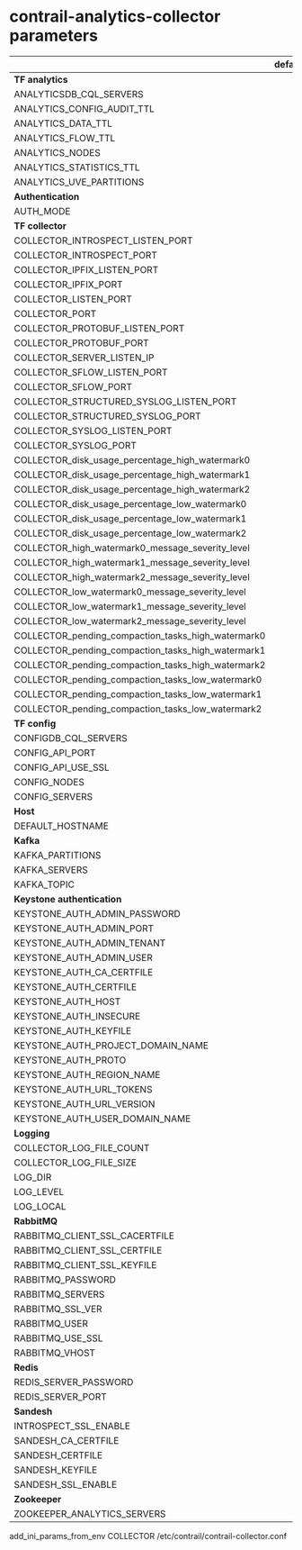 # contrail-analytics-collector parameters

| | default |
|---|---|
| **TF analytics** | |
| ANALYTICSDB_CQL_SERVERS | |
| ANALYTICS_CONFIG_AUDIT_TTL | |
| ANALYTICS_DATA_TTL | |
| ANALYTICS_FLOW_TTL | |
| ANALYTICS_NODES | |
| ANALYTICS_STATISTICS_TTL | |
| ANALYTICS_UVE_PARTITIONS | |
| **Authentication** | |
| AUTH_MODE | |
| **TF collector** | |
| COLLECTOR_INTROSPECT_LISTEN_PORT | |
| COLLECTOR_INTROSPECT_PORT | |
| COLLECTOR_IPFIX_LISTEN_PORT | |
| COLLECTOR_IPFIX_PORT | |
| COLLECTOR_LISTEN_PORT | |
| COLLECTOR_PORT | |
| COLLECTOR_PROTOBUF_LISTEN_PORT | |
| COLLECTOR_PROTOBUF_PORT | |
| COLLECTOR_SERVER_LISTEN_IP | |
| COLLECTOR_SFLOW_LISTEN_PORT | |
| COLLECTOR_SFLOW_PORT | |
| COLLECTOR_STRUCTURED_SYSLOG_LISTEN_PORT | |
| COLLECTOR_STRUCTURED_SYSLOG_PORT | |
| COLLECTOR_SYSLOG_LISTEN_PORT | |
| COLLECTOR_SYSLOG_PORT | |
| COLLECTOR_disk_usage_percentage_high_watermark0 | |
| COLLECTOR_disk_usage_percentage_high_watermark1 | |
| COLLECTOR_disk_usage_percentage_high_watermark2 | |
| COLLECTOR_disk_usage_percentage_low_watermark0 | |
| COLLECTOR_disk_usage_percentage_low_watermark1 | |
| COLLECTOR_disk_usage_percentage_low_watermark2 | |
| COLLECTOR_high_watermark0_message_severity_level | |
| COLLECTOR_high_watermark1_message_severity_level | |
| COLLECTOR_high_watermark2_message_severity_level | |
| COLLECTOR_low_watermark0_message_severity_level | |
| COLLECTOR_low_watermark1_message_severity_level | |
| COLLECTOR_low_watermark2_message_severity_level | |
| COLLECTOR_pending_compaction_tasks_high_watermark0 | |
| COLLECTOR_pending_compaction_tasks_high_watermark1 | |
| COLLECTOR_pending_compaction_tasks_high_watermark2 | |
| COLLECTOR_pending_compaction_tasks_low_watermark0 | |
| COLLECTOR_pending_compaction_tasks_low_watermark1 | |
| COLLECTOR_pending_compaction_tasks_low_watermark2 | |
| **TF config** | |
| CONFIGDB_CQL_SERVERS | |
| CONFIG_API_PORT | |
| CONFIG_API_USE_SSL | |
| CONFIG_NODES | |
| CONFIG_SERVERS | |
| **Host** | |
| DEFAULT_HOSTNAME | |
| **Kafka** | |
| KAFKA_PARTITIONS | |
| KAFKA_SERVERS | |
| KAFKA_TOPIC | |
| **Keystone authentication** | |
| KEYSTONE_AUTH_ADMIN_PASSWORD | |
| KEYSTONE_AUTH_ADMIN_PORT | |
| KEYSTONE_AUTH_ADMIN_TENANT | |
| KEYSTONE_AUTH_ADMIN_USER | |
| KEYSTONE_AUTH_CA_CERTFILE | |
| KEYSTONE_AUTH_CERTFILE | |
| KEYSTONE_AUTH_HOST | |
| KEYSTONE_AUTH_INSECURE | |
| KEYSTONE_AUTH_KEYFILE | |
| KEYSTONE_AUTH_PROJECT_DOMAIN_NAME | |
| KEYSTONE_AUTH_PROTO | |
| KEYSTONE_AUTH_REGION_NAME | |
| KEYSTONE_AUTH_URL_TOKENS | |
| KEYSTONE_AUTH_URL_VERSION | |
| KEYSTONE_AUTH_USER_DOMAIN_NAME | |
| **Logging** | |
| COLLECTOR_LOG_FILE_COUNT | |
| COLLECTOR_LOG_FILE_SIZE | |
| LOG_DIR | |
| LOG_LEVEL | |
| LOG_LOCAL | |
| **RabbitMQ** | |
| RABBITMQ_CLIENT_SSL_CACERTFILE | |
| RABBITMQ_CLIENT_SSL_CERTFILE | |
| RABBITMQ_CLIENT_SSL_KEYFILE | |
| RABBITMQ_PASSWORD | |
| RABBITMQ_SERVERS | |
| RABBITMQ_SSL_VER | |
| RABBITMQ_USER | |
| RABBITMQ_USE_SSL | |
| RABBITMQ_VHOST | |
| **Redis** | |
| REDIS_SERVER_PASSWORD | |
| REDIS_SERVER_PORT | |
| **Sandesh** | |
| INTROSPECT_SSL_ENABLE | |
| SANDESH_CA_CERTFILE | |
| SANDESH_CERTFILE | |
| SANDESH_KEYFILE | |
| SANDESH_SSL_ENABLE | |
| **Zookeeper** | |
| ZOOKEEPER_ANALYTICS_SERVERS | |

add_ini_params_from_env COLLECTOR /etc/contrail/contrail-collector.conf
